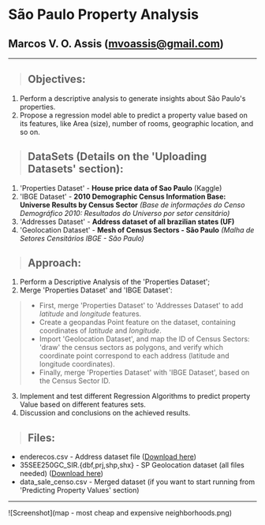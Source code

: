 # São Paulo Property Analysis
## Marcos V. O. Assis (mvoassis@gmail.com)

***

> ## Objectives:

1.   Perform a descriptive analysis to generate insights about São Paulo's properties.
2.   Propose a regression model able to predict a property value based on its features, like Area (size), number of rooms, geographic location, and so on. 

> ## DataSets (Details on the 'Uploading Datasets' section):

1. 'Properties Dataset' - **House price data of Sao Paulo** (Kaggle)
2. 'IBGE Dataset' - **2010 Demographic Census Information Base: Universe Results by Census Sector** *(Base de informações do Censo Demográfico 2010: Resultados do Universo por setor censitário)*
3. 'Addresses Dataset' - **Address dataset of all brazilian states (UF)**
4. 'Geolocation Dataset' - **Mesh of Census Sectors - São Paulo** *(Malha de Setores Censitários IBGE - São Paulo)*

> ## Approach:

1. Perform a Descriptive Analysis of the 'Properties Dataset';
2. Merge 'Properties Dataset' and 'IBGE Dataset':
> * First, merge 'Properties Dataset' to 'Addresses Dataset' to add *latitude* and *longitude* features.
> * Create a geopandas Point feature on the dataset, containing coordinates of *latitude* and *longitude*.
> * Import 'Geolocation Dataset', and map the ID of Census Sectors: 'draw' the census sectors as polygons, and verify which coordinate point correspond to each address (latitude and longitude coordinates).
> * Finally, merge 'Properties Dataset' with 'IBGE Dataset', based on the Census Sector ID. 
3. Implement and test different Regression Algorithms to predict property Value based on different features sets.
4. Discussion and conclusions on the achieved results.


> ## Files: 

* enderecos.csv - Address dataset file ([Download here](https://drive.google.com/file/d/1OBsHwS93BYs9LMFVlxnRIF2eiRXLbfTM/view?usp=sharing))
* 35SEE250GC_SIR.{dbf,prj,shp,shx} - SP Geolocation dataset (all files needed) ([Download here](https://drive.google.com/file/d/1dItDODXq7WYrY_5WVpMn7vcNsRu9Rt4p/view?usp=sharing))
* data_sale_censo.csv - Merged dataset (if you want to start running from 'Predicting Property Values' section) 

***

![Screenshot](map - most cheap and expensive neighborhoods.png)

